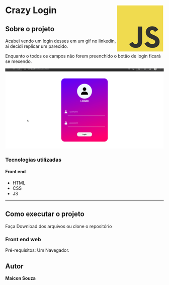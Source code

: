 <h1>
	Crazy Login
	<img 
		align="right"
		width="150"
        src="https://raw.githubusercontent.com/devicons/devicon/master/icons/javascript/javascript-original.svg" 
	/>
</h1>

<h2>Sobre o projeto</h2>

<p>
    Acabei vendo um login desses em um gif no linkedin, ai decidi replicar um parecido.
</p>
<p>
	Enquanto o todos os campos não forem preenchido o botão de login ficará se mexendo.
</p>
<img 
    src="https://raw.githubusercontent.com/maiconDeSouza/assets/master/crazy-login/crazy.gif"
/>




<h3>Tecnologias utilizadas</h3>

<h4>Front end</h4>
<ul>
	<li>HTML</li>
	<li>CSS</li>
	<li>JS</li>
</ul>
<hr>
<h2>Como executar o projeto</h2>
<p>
    Faça Download dos arquivos ou clone o repositório
</p>
<h3>Front end web</h3>
<p>Pré-requisitos: Um Navegador.</p>



<h2>Autor</h2>
<strong>Maicon Souza</strong>
